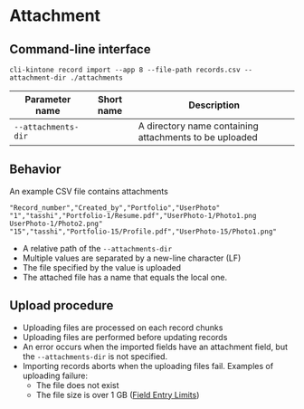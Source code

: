 # Attachment

## Command-line interface

```shell
cli-kintone record import --app 8 --file-path records.csv --attachment-dir ./attachments
```

| Parameter name      | Short name | Description                                            |
| ------------------- | ---------- | ------------------------------------------------------ |
| `--attachments-dir` |            | A directory name containing attachments to be uploaded |

## Behavior

An example CSV file contains attachments

```csv
"Record_number","Created_by","Portfolio","UserPhoto"
"1","tasshi","Portfolio-1/Resume.pdf","UserPhoto-1/Photo1.png
UserPhoto-1/Photo2.png"
"15","tasshi","Portfolio-15/Profile.pdf","UserPhoto-15/Photo1.png"
```

- A relative path of the `--attachments-dir`
- Multiple values are separated by a new-line character (LF)
- The file specified by the value is uploaded
- The attached file has a name that equals the local one.

## Upload procedure

- Uploading files are processed on each record chunks
- Uploading files are performed before updating records
- An error occurs when the imported fields have an attachment field, but the `--attachments-dir` is not specified.
- Importing records aborts when the uploading files fail. Examples of uploading failure:
  - The file does not exist
  - The file size is over 1 GB ([Field Entry Limits](https://get.kintone.help/k/en/user/app_settings/form/form_parts/field_restriction.html))

